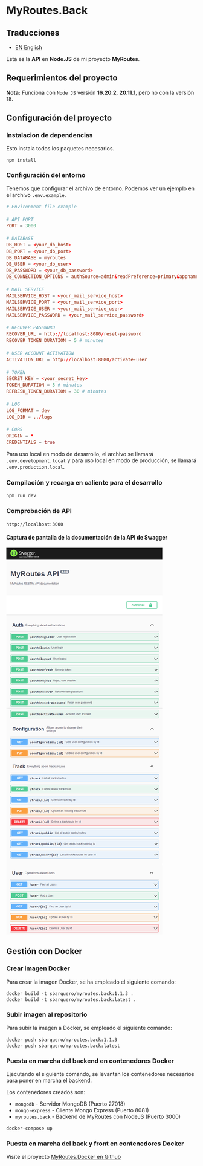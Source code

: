 # MyRoutes.Back

## Traducciones

- [EN English](./README.md)

Esta es la **API** en **Node.JS** de mi proyecto **MyRoutes**.

## Requerimientos del proyecto

**Nota:** Funciona con `Node JS` versión **16.20.2**, **20.11.1**, pero no con la versión 18.

## Configuración del proyecto

### Instalacion de dependencias
Esto instala todos los paquetes necesarios.
```shell
npm install
```

### Configuración del entorno
Tenemos que configurar el archivo de entorno. Podemos ver un ejemplo en el archivo ```.env.example```.

```conf
# Environment file example

# API PORT
PORT = 3000

# DATABASE
DB_HOST = <your_db_host>
DB_PORT = <your_db_port>
DB_DATABASE = myroutes
DB_USER = <your_db_user>
DB_PASSWORD = <your_db_password>
DB_CONNECTION_OPTIONS = authSource=admin&readPreference=primary&appname=MongoDB%20Compass&directConnection=true&ssl=false

# MAIL SERVICE
MAILSERVICE_HOST = <your_mail_service_host>
MAILSERVICE_PORT = <your_mail_service_port>
MAILSERVICE_USER = <your_mail_service_user>
MAILSERVICE_PASSWORD = <your_mail_service_password>

# RECOVER PASSWORD
RECOVER_URL = http://localhost:8080/reset-password
RECOVER_TOKEN_DURATION = 5 # minutes

# USER ACCOUNT ACTIVATION
ACTIVATION_URL = http://localhost:8080/activate-user

# TOKEN
SECRET_KEY = <your_secret_key>
TOKEN_DURATION = 5 # minutes
REFRESH_TOKEN_DURATION = 30 # minutes

# LOG
LOG_FORMAT = dev
LOG_DIR = ../logs

# CORS
ORIGIN = *
CREDENTIALS = true
```
Para uso local en modo de desarrollo, el archivo se llamará `.env.development.local` y para uso local en modo de producción, se llamará `.env.production.local`.

### Compilación y recarga en caliente para el desarrollo
```shell
npm run dev
```

### Comprobación de API
```
http://localhost:3000
```

#### Captura de pantalla de la documentación de la API de Swagger

![](doc_img/swagger-doc.png)

## Gestión con Docker

### Crear imagen Docker

Para crear la imagen Docker, se ha empleado el siguiente comando:

```
docker build -t sbarquero/myroutes.back:1.1.3 .
docker build -t sbarquero/myroutes.back:latest .
```

### Subir imagen al repositorio

Para subir la imagen a Docker, se empleado el siguiente comando:

```
docker push sbarquero/myroutes.back:1.1.3
docker push sbarquero/myroutes.back:latest
```

### Puesta en marcha del backend en contenedores Docker

Ejecutando el siguiente comando, se levantan los contenedores necesarios para poner en marcha el backend.

Los contenedores creados son:
  - `mongodb` - Servidor MongoDB (Puerto 27018)
  - `mongo-express` - Cliente Mongo Express (Puerto 8081)
  - `myroutes.back` - Backend de MyRoutes con NodeJS (Puerto 3000)

```
docker-compose up
```

### Puesta en marcha del back y front en contenedores Docker

Visite el proyecto [MyRoutes.Docker en Github](https://github.com/sbarquero/MyRoutes.Docker)
